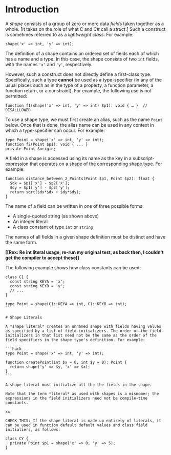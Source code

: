 # Introduction

A *shape* consists of a group of zero or more data *field*s taken together as a whole. [It takes on the role of what C and C# call a *struct*.] Such a construct is sometimes referred to as a *lightweight class*. For example:

```hack
shape('x' => int, 'y' => int);
```

The definition of a shape contains an ordered set of fields each of which has a name and a type. In this case, the shape consists of two `int` fields, with the names `'x'` and `'y'`, respectively.

However, such a construct does not directly define a first-class type. Specifically, such a type **cannot** be used as a type-specifier (in any of the usual places such as in the type of a property, a function parameter, a function return, or a constraint). For example, the following use is not permitted:

```hack
function f1(shape('x' => int, 'y' => int) $p1): void { … }  // DISALLLOWED
```

To use a shape type, we must first create an alias, such as the name `Point` below. Once that is done, the alias name can be used in any context in which a type-specifier can occur. For example:

```hack
type Point = shape('x' => int, 'y' => int);
function f2(Point $p1): void { ... }
private Point $origin;
```
A field in a shape is accessed using its name as the key in a subscript-expression that operates on a shape of the corresponding shape type. For example:

```hack
function distance_between_2_Points(Point $p1, Point $p2): float {
  $dx = $p1['x'] - $p2['x'];
  $dy = $p1['y'] - $p2['y'];
  return sqrt($dx*$dx + $dy*$dy);
}
```

The name of a field can be written in one of three possible forms:

  * A single-quoted string (as shown above)
  * An integer literal
  * A class constant of type `int` or `string`

The names of all fields in a given shape definition must be distinct and have the same form.

**[[Rex: Re int literal usage, re-run my original test, as back then, I couldn't get the compiler to accept these]]**

The following example shows how class constants can be used:

````hack
class C1 {
  const string KEYA = 'x';
  const string KEYB = 'y';
  // ...
}

type Point = shape(C1::KEYA => int, C1::KEYB => int);
```

# Shape Literals

A *shape literal* creates an unnamed shape with fields having values as specified by a list of field-initializers. The order of the field-initializers in that list need not be the same as the order of the field specifiers in the shape type's definition. For example:

```hack
type Point = shape('x' => int, 'y' => int);

function createPoint(int $x = 0, int $y = 0): Point {
  return shape('y' => $y, 'x' => $x);
}
```

A shape literal must initialize all the the fields in the shape.

Note that the term *literal* as used with shapes is a misnomer; the expressions in the field initializers need not be compile-time constants.

xx

CHECK THIS: If the shape literal is made up entirely of literals, it can be used in function default default values and class field initialiers, as follows:

class CY {
  private Point $p1 = shape('x' => 0, 'y' => 5);
}

